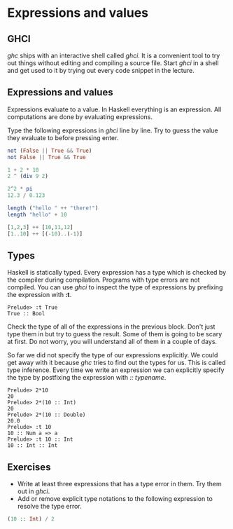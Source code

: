 # Expressions and values

## GHCI

*ghc* ships with an interactive shell called *ghci*.  It is a convenient tool to
try out things without editing and compiling a source file.  Start *ghci* in a
shell and get used to it by trying out every code snippet in the lecture.

## Expressions and values

Expressions evaluate to a value.  In Haskell everything is an expression.  All
computations are done by evaluating expressions.

Type the following expressions in *ghci* line by line.  Try to guess the value
they evaluate to before pressing enter.

``` haskell
not (False || True && True)
not False || True && True

1 + 2 * 10
2 ^ (div 9 2)

2^2 * pi
12.3 / 0.123

length ("hello " ++ "there!")
length "hello" + 10

[1,2,3] ++ [10,11,12]
[1..10] ++ [(-10)..(-1)]
```

## Types

Haskell is statically typed.  Every expression has a type which is checked by
the compiler during compilation.  Programs with type errors are not compiled.
You can use *ghci* to inspect the type of expressions by prefixing the
expression with **:t**.

``` ghci
Prelude> :t True
True :: Bool
```

Check the type of all of the expressions in the previous block.  Don't just type
them in but try to guess the result.  Some of them is going to be scary at
first.  Do not worry, you will understand all of them in a couple of days.

So far we did not specify the type of our expressions explicitly.  We could get
away with it because *ghc* tries to find out the types for us.  This is called
type inference.  Every time we write an expression we can explicitly specify the
type by postfixing the expression with *:: typename*.

``` ghci
Prelude> 2*10
20
Prelude> 2*(10 :: Int)
20
Prelude> 2*(10 :: Double)
20.0
Prelude> :t 10
10 :: Num a => a
Prelude> :t 10 :: Int
10 :: Int :: Int
```

## Exercises

* Write at least three expressions that has a type error in them.  Try them out in
  *ghci*.
* Add or remove explicit type notations to the following expression to resolve
  the type error.

``` haskell
(10 :: Int) / 2
```
